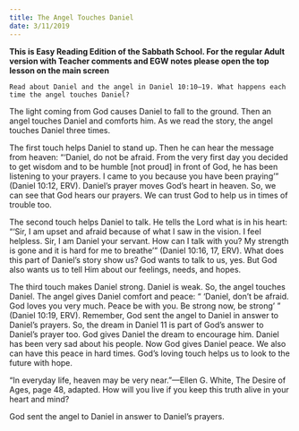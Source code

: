 ```yaml
---
title: The Angel Touches Daniel
date: 3/11/2019
---
```


 **This is Easy Reading Edition of the Sabbath School. For the regular Adult version with Teacher comments and EGW notes please open the top lesson on the main screen** 

`Read about Daniel and the angel in Daniel 10:10–19. What happens each time the angel touches Daniel?`

The light coming from God causes Daniel to fall to the ground. Then an angel touches Daniel and comforts him. As we read the story, the angel touches Daniel three times.

The first touch helps Daniel to stand up. Then he can hear the message from heaven: “‘Daniel, do not be afraid. From the very first day you decided to get wisdom and to be humble [not proud] in front of God, he has been listening to your prayers. I came to you because you have been praying’” (Daniel 10:12, ERV). Daniel’s prayer moves God’s heart in heaven. So, we can see that God hears our prayers. We can trust God to help us in times of trouble too.

The second touch helps Daniel to talk. He tells the Lord what is in his heart: “‘Sir, I am upset and afraid because of what I saw in the vision. I feel helpless. Sir, I am Daniel your servant. How can I talk with you? My strength is gone and it is hard for me to breathe’” (Daniel 10:16, 17, ERV). What does this part of Daniel’s story show us? God wants to talk to us, yes. But God also wants us to tell Him about our feelings, needs, and hopes.

The third touch makes Daniel strong. Daniel is weak. So, the angel touches Daniel. The angel gives Daniel comfort and peace: “ ‘Daniel, don’t be afraid. God loves you very much. Peace be with you. Be strong now, be strong’ ” (Daniel 10:19, ERV). Remember, God sent the angel to Daniel in answer to Daniel’s prayers. So, the dream in Daniel 11 is part of God’s answer to Daniel’s prayer too. God gives Daniel the dream to encourage him. Daniel has been very sad about his people. Now God gives Daniel peace. We also can have this peace in hard times. God’s loving touch helps us to look to the future with hope.

“In everyday life, heaven may be very near.”—Ellen G. White, The Desire of Ages, page 48, adapted. How will you live if you keep this truth alive in your heart and mind?

God sent the angel to Daniel in answer to Daniel’s prayers.
